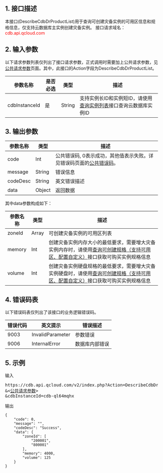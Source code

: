 ## 1. 接口描述
本接口(DescribeCdbDrProductList)用于查询可创建灾备实例的可用区信息和规格信息，仅支持云数据库主实例创建灾备实例。
接口请求域名：<font style='color:red'>cdb.api.qcloud.com </font>


## 2. 输入参数
以下请求参数列表仅列出了接口请求参数，正式调用时需要加上公共请求参数，见<a href='/doc/api/372/4153' title='公共请求参数'>公共请求参数</a>页面。其中，此接口的Action字段为DescribeCdbDrProductList。

| 参数名称 | 是否必选  | 类型 | 描述 |
|---------|---------|---------|---------|
| cdbInstanceId | 是 | String | 支持实例长ID和实例短ID，请使用[查询实例列表](/doc/api/253/1266)接口查询云数据库实例ID |


## 3. 输出参数
| 参数名称 | 类型 | 描述 |
|---------|---------|---------|
| code | Int | 公共错误码, 0表示成功，其他值表示失败。详见错误码页面的<a href='https://www.qcloud.com/doc/api/372/%E9%94%99%E8%AF%AF%E7%A0%81#1.E3.80.81.E5.85.AC.E5.85.B1.E9.94.99.E8.AF.AF.E7.A0.81' title='公共错误码'>公共错误码</a>。|
| message | String | 错误信息 |
| codeDesc | String | 英文错误描述 |
| data | Object | 返回数据 |

其中data参数构成如下：

| 参数名称 | 类型 | 描述 |
|---------|---------|---------|
| zoneId | Array | 可创建灾备实例的可用区列表| 
| memory | Int | 创建灾备实例内存大小的最低要求，需要增大灾备实例内存时，请使用[查询可创建规格（支持可用区、配置自定义）](/doc/api/253/6109)接口获取可购买实例规格信息| 
| volume | Int | 创建灾备实例硬盘规格的最低要求，需要增大灾备实例硬盘时，请使用[查询可创建规格（支持可用区、配置自定义）](/doc/api/253/6109)接口获取可购买实例规格信息| 


## 4. 错误码表
以下错误码表仅列出了该接口的业务逻辑错误码。

| 错误代码 | 英文提示 | 错误描述 |
|---------|---------|---------|
| 9003 | InvalidParameter | 参数错误 |
| 9006 | InternalError | 数据库内部错误 |


## 5. 示例
输入
<pre>
https://cdb.api.qcloud.com/v2/index.php?Action=DescribeCdbDrProductList
&<<a href="https://www.qcloud.com/doc/api/229/6976">公共请求参数</a>>
&cdbInstanceId=cdb-ql64mqhx
</pre>

输出
```
{
    "code": 0,
    "message": "",
    "codeDesc": "Success",
    "data": {
        "zoneId": [
            "200001",
            "800001"
        ],
        "memory": 4000,
        "volume": 125
    }
}
```

